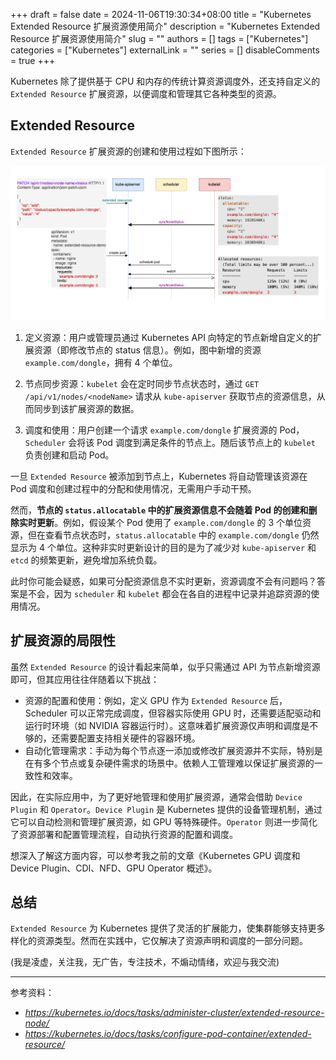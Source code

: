 +++
draft = false
date = 2024-11-06T19:30:34+08:00
title = "Kubernetes Extended Resource 扩展资源使用简介"
description = "Kubernetes Extended Resource 扩展资源使用简介"
slug = ""
authors = []
tags = ["Kubernetes"]
categories = ["Kubernetes"]
externalLink = ""
series = []
disableComments = true
+++

Kubernetes 除了提供基于 CPU 和内存的传统计算资源调度外，还支持自定义的 `Extended Resource` 扩展资源，以便调度和管理其它各种类型的资源。

## Extended Resource

`Extended Resource` 扩展资源的创建和使用过程如下图所示：

![](https://raw.githubusercontent.com/RifeWang/images/master/k8s/kubelet/k8s-kubelet-extended-resources.drawio.png)

1. 定义资源：用户或管理员通过 Kubernetes API 向特定的节点新增自定义的扩展资源（即修改节点的 status 信息）。例如，图中新增的资源 `example.com/dongle`，拥有 4 个单位。

2. 节点同步资源：`kubelet` 会在定时同步节点状态时，通过 `GET /api/v1/nodes/<nodeName>` 请求从 `kube-apiserver` 获取节点的资源信息，从而同步到该扩展资源的数据。

3. 调度和使用：用户创建一个请求 `example.com/dongle` 扩展资源的 Pod，`Scheduler` 会将该 Pod 调度到满足条件的节点上。随后该节点上的 `kubelet` 负责创建和启动 Pod。

一旦 `Extended Resource` 被添加到节点上，Kubernetes 将自动管理该资源在 Pod 调度和创建过程中的分配和使用情况，无需用户手动干预。

然而，**节点的 `status.allocatable` 中的扩展资源信息不会随着 Pod 的创建和删除实时更新**。例如，假设某个 Pod 使用了 `example.com/dongle` 的 3 个单位资源，但在查看节点状态时，`status.allocatable` 中的 `example.com/dongle` 仍然显示为 4 个单位。这种非实时更新设计的目的是为了减少对 `kube-apiserver` 和 `etcd` 的频繁更新，避免增加系统负载。

此时你可能会疑惑，如果可分配资源信息不实时更新，资源调度不会有问题吗？答案是不会，因为 `scheduler` 和 `kubelet` 都会在各自的进程中记录并追踪资源的使用情况。

## 扩展资源的局限性

虽然 `Extended Resource` 的设计看起来简单，似乎只需通过 API 为节点新增资源即可，但其应用往往伴随着以下挑战：
- 资源的配置和使用：例如，定义 GPU 作为 `Extended Resource` 后，Scheduler 可以正常完成调度，但容器实际使用 GPU 时，还需要适配驱动和运行时环境（如 NVIDIA 容器运行时）。这意味着扩展资源仅声明和调度是不够的，还需要配置支持相关硬件的容器环境。
- 自动化管理需求：手动为每个节点逐一添加或修改扩展资源并不实际，特别是在有多个节点或复杂硬件需求的场景中。依赖人工管理难以保证扩展资源的一致性和效率。

因此，在实际应用中，为了更好地管理和使用扩展资源，通常会借助 `Device Plugin` 和 `Operator`。`Device Plugin` 是 Kubernetes 提供的设备管理机制，通过它可以自动检测和管理扩展资源，如 GPU 等特殊硬件。`Operator` 则进一步简化了资源部署和配置管理流程，自动执行资源的配置和调度。

想深入了解这方面内容，可以参考我之前的文章《Kubernetes GPU 调度和 Device Plugin、CDI、NFD、GPU Operator 概述》。

## 总结

`Extended Resource` 为 Kubernetes 提供了灵活的扩展能力，使集群能够支持更多样化的资源类型。然而在实践中，它仅解决了资源声明和调度的一部分问题。


(我是凌虚，关注我，无广告，专注技术，不煽动情绪，欢迎与我交流)

---

参考资料：

- *https://kubernetes.io/docs/tasks/administer-cluster/extended-resource-node/*
- *https://kubernetes.io/docs/tasks/configure-pod-container/extended-resource/*
